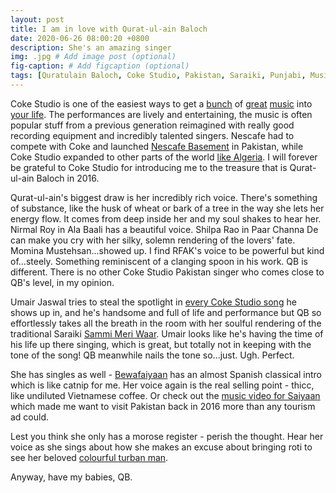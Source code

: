 ```yaml
---
layout: post
title: I am in love with Qurat-ul-ain Baloch
date: 2020-06-26 08:00:20 +0800
description: She's an amazing singer
img: .jpg # Add image post (optional)
fig-caption: # Add figcaption (optional)
tags: [Quratulain Baloch, Coke Studio, Pakistan, Saraiki, Punjabi, Music, Qawwali]
---
```


Coke Studio is one of the easiest ways to get a [bunch](https://www.youtube.com/watch?v=ElbIce8KrAw) of [great](https://www.youtube.com/watch?v=TrPvQvbp3Cg) [music](https://www.youtube.com/watch?v=ReY3YSltJek) into [your life](https://www.youtube.com/watch?v=M7tsJ8-JdH8). The performances are lively and entertaining, the music is often popular stuff from a previous generation reimagined with really good recording equipment and incredibly talented singers. Nescafe had to compete with Coke and launched [Nescafe Basement](https://www.youtube.com/watch?v=KmErtNSs5ak) in Pakistan, while Coke Studio expanded to other parts of the world [like Algeria](https://www.youtube.com/channel/UCjffcVPr6FF-fELpvLO5dNQ). I will forever be grateful to Coke Studio for introducing me to the treasure that is Qurat-ul-ain Baloch in 2016.

Qurat-ul-ain's biggest draw is her incredibly rich voice. There's something of substance, like the husk of wheat or bark of a tree in the way she lets her energy flow. It comes from deep inside her and my soul shakes to hear her. Nirmal Roy in Ala Baali has a beautiful voice. Shilpa Rao in Paar Channa De can make you cry with her silky, solemn rendering of the lovers' fate. Momina Mustehsan...showed up. I find RFAK's voice to be powerful but kind of...steely. Something reminiscent of a clanging spoon in his work. QB is different. There is no other Coke Studio Pakistan singer who comes close to QB's level, in my opinion.

Umair Jaswal tries to steal the spotlight in [every Coke Studio song](https://www.youtube.com/watch?v=YahQn3RJMAg) he shows up in, and he's handsome and full of life and performance but QB so effortlessly takes all the breath in the room with her soulful rendering of the traditional Saraiki [Sammi Meri Waar](https://www.youtube.com/watch?v=KHLNSxe5Y8A). Umair looks like he's having the time of his life up there singing, which is great, but totally not in keeping with the tone of the song! QB meanwhile nails the tone so...just. Ugh. Perfect.

She has singles as well - [Bewafaiyaan](https://www.youtube.com/watch?v=5kY5tyrdMh8) has an almost Spanish classical intro which is like catnip for me. Her voice again is the real selling point - thicc, like undiluted Vietnamese coffee. Or check out the [music video for Saiyaan](https://www.youtube.com/watch?v=ETk1EHgnmWI) which made me want to visit Pakistan back in 2016 more than any tourism ad could.

Lest you think she only has a morose register - perish the thought. Hear her voice as she sings about how she makes an excuse about bringing roti to see her beloved [colourful turban man](https://youtu.be/xhgt47nvZUQ?t=296).

Anyway, have my babies, QB.
